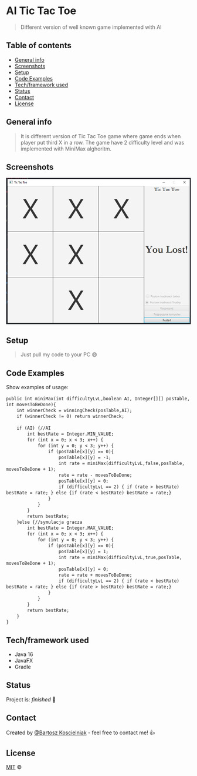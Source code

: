 # AI Tic Tac Toe
> Different version of well known game implemented with AI

## Table of contents
* [General info](#general-info)
* [Screenshots](#screenshots)
* [Setup](#setup)
* [Code Examples](#code-examples)
* [Tech/framework used](#techframework-used)
* [Status](#status)
* [Contact](#contact)
* [License](#license)

## General info
>It is different version of Tic Tac Toe game where game ends when player put third X in a row.
> The game have 2 difficulty level and was implemented with MiniMax alghoritm.

## Screenshots

![Example screenshot](src/main/resources/ai.png)

## Setup

>Just pull my code to your PC :smile:

## Code Examples
Show examples of usage:


    public int miniMax(int difficultyLvL,boolean AI, Integer[][] posTable, int movesToBeDone){
        int winnerCheck = winningCheck(posTable,AI);
        if (winnerCheck != 0) return winnerCheck;

        if (AI) {//AI
            int bestRate = Integer.MIN_VALUE;
            for (int x = 0; x < 3; x++) {
                for (int y = 0; y < 3; y++) {
                    if (posTable[x][y] == 0){
                        posTable[x][y] = -1;
                        int rate = miniMax(difficultyLvL,false,posTable, movesToBeDone + 1);
                        rate = rate - movesToBeDone;
                        posTable[x][y] = 0;
                        if (difficultyLvL == 2) { if (rate > bestRate) bestRate = rate; } else {if (rate < bestRate) bestRate = rate;}
                    }
                }
            }
            return bestRate;
        }else {//symulacja gracza
            int bestRate = Integer.MAX_VALUE;
            for (int x = 0; x < 3; x++) {
                for (int y = 0; y < 3; y++) {
                    if (posTable[x][y] == 0){
                        posTable[x][y] = 1;
                        int rate = miniMax(difficultyLvL,true,posTable, movesToBeDone + 1);
                        posTable[x][y] = 0;
                        rate = rate + movesToBeDone;
                        if (difficultyLvL == 2) { if (rate < bestRate) bestRate = rate; } else {if (rate > bestRate) bestRate = rate;}
                    }
                }
            }
            return bestRate;
        }
    }



## Tech/framework used

* Java 16
* JavaFX
* Gradle

## Status
Project is: _finished_ :monocle_face:


## Contact
Created by [@Bartosz Koscielniak](https://github.com/BartoszKoscielniak) - feel free to contact me! :+1:


## License
[MIT](https://choosealicense.com/licenses/mit/) ©

